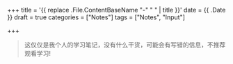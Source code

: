 +++
title = '{{ replace .File.ContentBaseName "-" " " | title }}'
date = {{ .Date }}
draft = true
categories = ["Notes"]
tags = ["Notes", "Input"]

+++

> 这仅仅是我个人的学习笔记，没有什么干货，可能会有写错的信息，不推荐观看学习!
